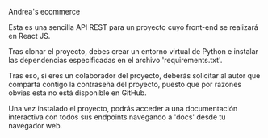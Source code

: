 Andrea's ecommerce

Esta es una sencilla API REST para un proyecto cuyo front-end se realizará en React JS.

Tras clonar el proyecto, debes crear un entorno virtual de Python
e instalar las dependencias especificadas en el archivo 'requirements.txt'.

Tras eso, si eres un colaborador del proyecto, deberás solicitar al autor
que comparta contigo la contraseña del proyecto, puesto que por razones obvias
esta no está disponible en GitHub.


Una vez instalado el proyecto, podrás acceder a una documentación interactiva
con todos sus endpoints navegando a 'docs\' desde tu navegador web.